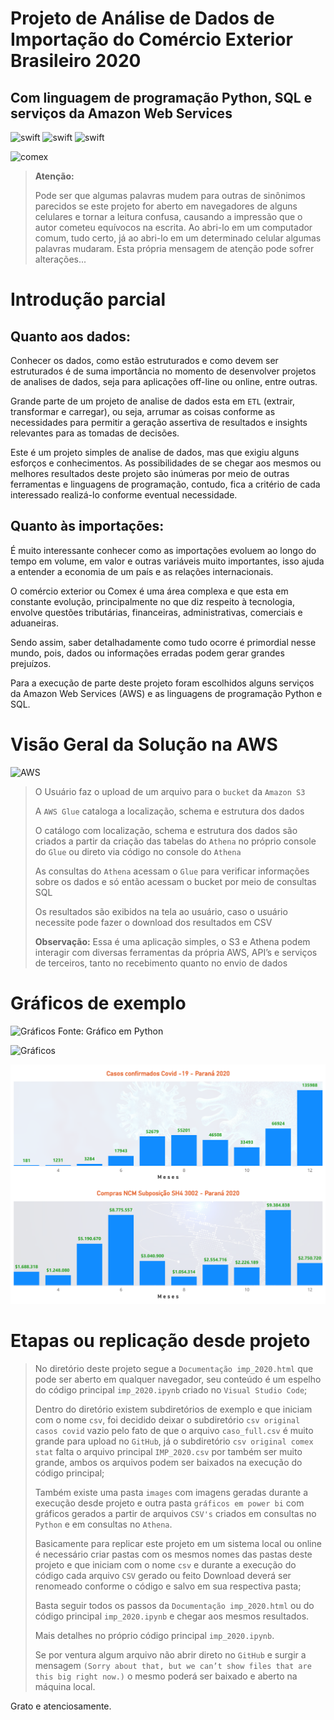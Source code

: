 # Projeto de Análise de Dados de Importação do Comércio Exterior Brasileiro 2020 
## Com linguagem de programação Python, SQL e serviços da Amazon Web Services


![swift](https://img.shields.io/badge/Python-FFD438?style=for-the-badge&logo=Python&logoColor=blue)
![swift](https://img.shields.io/badge/SQL-023E8A?style=for-the-badge&logo=sql&logoColor=blue)
![swift](https://img.shields.io/badge/AWS-BE5504?style=for-the-badge&logo=aws&logoColor=blue)

![comex](https://github.com/Sandro-Alexandre-Olmedo/analise-de-dados-de-comercio-exterior/blob/main/images/comex.png)

> **Atenção:**
>
> Pode ser que algumas palavras mudem para outras de sinônimos parecidos se este projeto for aberto em navegadores de alguns celulares e tornar a leitura confusa, causando a impressão que o autor cometeu equívocos na escrita. Ao abri-lo em um computador comum, tudo certo, já ao abri-lo em um determinado celular algumas palavras mudaram. Esta própria mensagem de atenção pode sofrer alterações...

# Introdução parcial

## Quanto aos dados:

Conhecer os dados, como estão estruturados e como devem ser estruturados é de suma importância no momento de desenvolver projetos de analises de dados, seja para aplicações off-line ou online, entre outras.

Grande parte de um projeto de analise de dados esta em `ETL` (extrair, transformar e carregar), ou seja, arrumar as coisas conforme as necessidades para permitir a geração assertiva de resultados e insights relevantes para as tomadas de decisões.

Este é um projeto simples de analise de dados, mas que exigiu alguns esforços e conhecimentos. As possibilidades de se chegar aos mesmos ou melhores resultados deste projeto são inúmeras por meio de outras ferramentas e linguagens de programação, contudo, fica a critério de cada interessado realizá-lo conforme eventual necessidade. 

## Quanto às importações:

É muito interessante conhecer como as importações evoluem ao longo do tempo em volume, em valor e outras variáveis muito importantes, isso ajuda a entender a economia de um país e as relações internacionais. 

O comércio exterior ou Comex é uma área complexa e que esta em constante evolução, principalmente no que diz respeito à tecnologia, envolve questões tributárias, financeiras, administrativas, comerciais e aduaneiras. 

Sendo assim, saber detalhadamente como tudo ocorre é primordial nesse mundo, pois, dados ou informações erradas podem gerar grandes prejuízos.

Para a execução de parte deste projeto foram escolhidos alguns serviços da Amazon Web Services (AWS) e as linguagens de programação Python e SQL.

# Visão Geral da Solução na AWS

![AWS](https://github.com/Sandro-Alexandre-Olmedo/analise-de-dados-de-comercio-exterior/blob/main/images/visaogeralsolucaoaws.png)
> O Usuário faz o upload de um arquivo para o `bucket` da `Amazon S3`
>
> A `AWS Glue` cataloga a localização, schema e estrutura dos dados
> 
> O catálogo com localização, schema e estrutura dos dados são criados a partir da criação das tabelas do `Athena` no próprio console do `Glue` ou direto via código no console do `Athena`
>
> As consultas do `Athena` acessam o `Glue` para verificar informações sobre os dados e só então acessam o bucket por meio de consultas SQL
>
> Os resultados são exibidos na tela ao usuário, caso o usuário necessite pode fazer o download dos resultados em CSV 
>
> **Observação:** Essa é uma aplicação simples, o S3 e Athena podem interagir com diversas ferramentas da própria AWS, API’s e serviços de terceiros, tanto no recebimento quanto no envio de dados

# Gráficos de exemplo

![Gráficos](https://github.com/Sandro-Alexandre-Olmedo/analise-de-dados-de-comercio-exterior/blob/main/images/1consultaathenagraficopython.png)
Fonte: Gráfico em Python

![Gráficos](https://github.com/Sandro-Alexandre-Olmedo/analise-de-dados-de-comercio-exterior/blob/main/images/5consultaathenagraficobi.png)

![Gráficos](https://github.com/Sandro-Alexandre-Olmedo/analise-de-dados-do-comercio-exterior-brasileiro-2020/blob/main/images/7.2consultaathenagraficobi.png)


# Etapas ou replicação desde projeto

> No diretório deste projeto segue a `Documentação imp_2020.html` que pode ser aberto em qualquer navegador, seu conteúdo é um espelho do código principal `imp_2020.ipynb` criado no `Visual Studio Code`;
> 
> Dentro do diretório existem subdiretórios de exemplo e que iniciam com o nome `csv`, foi decidido deixar o subdiretório `csv original casos covid` vazio pelo fato de que o arquivo `caso_full.csv` é muito grande para upload no `GitHub`, já o subdiretório `csv original comex stat` falta o arquivo principal `IMP_2020.csv` por também ser muito grande, ambos os arquivos podem ser baixados na execução do código principal;
> 
> Também existe uma pasta `images` com imagens geradas durante a execução desde projeto e outra pasta `gráficos em power bi` com gráficos gerados a partir de arquivos `CSV's` criados em consultas no `Python` e em consultas no `Athena`.
> 
> Basicamente para replicar este projeto em um sistema local ou online é necessário criar pastas com os mesmos nomes das pastas deste projeto e que iniciam com o nome `csv` e durante a execução do código cada arquivo `CSV` gerado ou feito Download deverá ser renomeado conforme o código e salvo em sua respectiva pasta; 
>  
> Basta seguir todos os passos da `Documentação imp_2020.html` ou do código principal `imp_2020.ipynb` e chegar aos mesmos resultados.
> 
> Mais detalhes no próprio código principal `imp_2020.ipynb`.
>
> Se por ventura algum arquivo não abrir direto no `GitHub` e surgir a mensagem `(Sorry about that, but we can’t show files that are this big right now.)` o mesmo poderá ser baixado e aberto na máquina local.
> 
Grato e atenciosamente.

         

